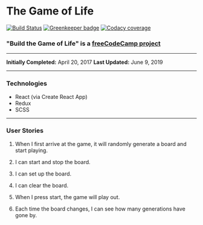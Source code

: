 # **The Game of Life**

[![Build Status](https://travis-ci.com/CharmedSatyr/game_of_life.svg?branch=master)](https://travis-ci.com/CharmedSatyr/game_of_life) [![Greenkeeper badge](https://badges.greenkeeper.io/CharmedSatyr/game_of_life.svg)](https://greenkeeper.io/) [![Codacy coverage](https://img.shields.io/codacy/coverage/cd13ebef55154a0c912dd6975d2fc548.svg)](https://app.codacy.com/project/CharmedSatyr/game_of_life/dashboard)

### **"Build the Game of Life"** is a [freeCodeCamp project](https://learn.freecodecamp.org/coding-interview-prep/take-home-projects/build-the-game-of-life/)

---

**Initially Completed:** April 20, 2017
**Last Updated:** June 9, 2019

---

### Technologies

* React (via Create React App)
* Redux
* SCSS

----

### User Stories

1. When I first arrive at the game, it will randomly generate a board and start playing.

2. I can start and stop the board.

3. I can set up the board.

4. I can clear the board.

5. When I press start, the game will play out.

6. Each time the board changes, I can see how many generations have gone by.
